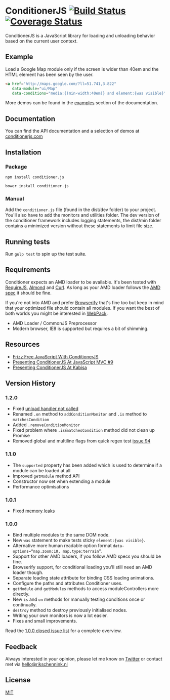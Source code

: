 # ConditionerJS [![Build Status](http://img.shields.io/travis/rikschennink/conditioner/master.svg)](https://travis-ci.org/rikschennink/conditioner) [![Coverage Status](http://img.shields.io/coveralls/rikschennink/conditioner/master.svg)](https://coveralls.io/r/rikschennink/conditioner?branch=master)

ConditionerJS is a JavaScript library for loading and unloading behavior based on the current user context.


## Example

Load a Google Map module only if the screen is wider than 40em and the HTML element has been seen by the user.

```html
<a href="http://maps.google.com/?ll=51.741,3.822"
   data-module="ui/Map"
   data-conditions="media:{(min-width:40em)} and element:{was visible}"> ... </a>
```

More demos can be found in the [examples](http://conditionerjs.com/examples/conditions/) section of the documentation.


## Documentation

You can find the API documentation and a selection of demos at [conditionerjs.com](http://conditionerjs.com)


## Installation


### Package

`npm install conditioner.js`

`bower install conditioner.js`


### Manual

Add the `conditioner.js` file (found in the dist/dev folder) to your project. You'll also have to add the monitors and utilities folder. The dev version of the conditioner framework includes logging statements, the dist/min folder contains a minimized version without these statements to limit file size.



## Running tests

Run `gulp test` to spin up the test suite. 


## Requirements

Conditioner expects an AMD loader to be available. It's been tested with [RequireJS](http://requirejs.org), [Almond](https://github.com/jrburke/almond) and [Curl](https://github.com/cujojs/curl). As long as your AMD loader follows the [AMD spec](https://github.com/amdjs/amdjs-api) it should be fine.

If you're not into AMD and prefer [Browserify](http://browserify.org) that's fine too but keep in mind that your optimized file should contain all modules. If you want the best of both worlds you might be interested in [WebPack](http://webpack.github.io).

* AMD Loader / CommonJS Preprocessor
* Modern browser, IE8 is supported but requires a bit of shimming.


## Resources

* [Frizz Free JavaScript With ConditionerJS](http://www.smashingmagazine.com/2014/04/03/frizz-free-javascript-with-conditionerjs/)
* [Presenting ConditionerJS At JavaScript MVC #9](http://rikschennink.nl/thoughts/frizz-free-javascript-mvc-meetup-9/)
* [Presenting ConditionerJS At Kabisa](http://rikschennink.nl/thoughts/frizz-free-javascript-fronteers-meetup/)


## Version History

### 1.2.0

* Fixed [unload handler not called](https://github.com/rikschennink/conditioner/issues/91)
* Renamed `.on` method to `addConditionMonitor` and `.is` method to `matchesCondition`
* Added `.removeConditionMonitor`
* Fixed problem where `.is`/`matchesCondition` method did not clean up Promise
* Removed global and multiline flags from quick regex test [issue 94](https://github.com/rikschennink/conditioner/issues/94)

### 1.1.0

* The `supported` property has been added which is used to determine if a module can be loaded at all
* Improved `getModule` method API
* Constructor now set when extending a module
* Performance optimisations

### 1.0.1

* Fixed [memory leaks](https://github.com/rikschennink/conditioner/issues/71)

### 1.0.0

* Bind multiple modules to the same DOM node.
* New `was` statement to make tests sticky `element:{was visible}`.
* Alternative more human readable option format `data-options=“map.zoom:10, map.type:terrain”`.
* Support for other AMD loaders, if you follow AMD specs you should be fine.
* Browserify support, for conditional loading you'll still need an AMD loader though. 
* Separate loading state attribute for binding CSS loading animations.
* Configure the paths and attributes Conditioner uses.
* `getModule` and `getModules` methods to access moduleControllers more directly.
* New `is` and `on` methods for manually testing conditions once or continually.
* `destroy` method to destroy previously initialised nodes.
* Writing your own monitors is now a lot easier.
* Fixes and small improvements.

Read the [1.0.0 closed issue list](https://github.com/rikschennink/conditioner/issues?milestone=2&page=1&state=closed) for a complete overview.


## Feedback

Always interested in your opinion, please let me know on [Twitter](http://twitter.com/rikschennink) or contact met via [hello@rikschennink.nl](mailto:hello@rikschennink.nl)


## License

[MIT](http://www.opensource.org/licenses/mit-license.php)
